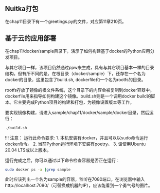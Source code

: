 ## Nuitka打包
在chap11目录下有一个greetings.py的文件，对应第11章210页。

## 基于云的应用部署

在chap11/docker/sample目录下，演示了如何构建基于docker的Python应用分发项目。

与其它项目一样，该项目仍然通过ppw来生成，具有与其它项目基本一样的目录结构。但有所不同的是，在根目录（docker/sample）下，还存在一个名为docker的目录，这里包含了build.sh, dockerfile和一个名为rootfs的目录。

rootfs存放了镜像的根文件系统，这个目录下的内容会被复制到docker容器中。dockerfile用来指导如何构建这个镜像。build.sh则是一个调用docker build的脚本。它主要完成Python项目的构建和打包，为镜像设置版本等工作。

要实现镜像构建，请进入sample/chap11/docker/sample/docker目录，然后运行：

```bash
./build.sh
```

!!! 注意：
    运行此命令要求:
    1. 本机安装有docker，并且可以以sudo命令运行docker命令。
    2. 当前Python运行环境下安装有poetry。
    3. 请使用Ubuntu 20.04 LTS或以上版本。

运行完成之后，你可以通过以下命令检查容器是否正在运行：

```bash
sudo docker ps -a |grep sample
```

此时应该列出一个名为sample的容器，监听在7080端口。在浏览器中输入http://localhost:7080/（可替换成机器的IP），应该能看到一个勇气号的图片。
